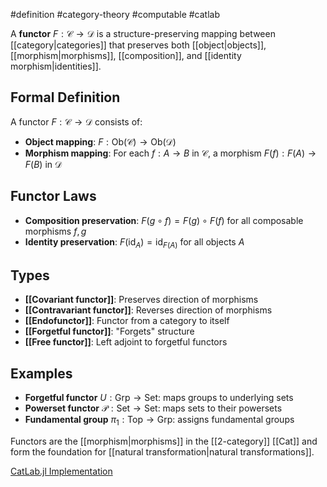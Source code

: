#definition #category-theory #computable #catlab

A **functor** $F: \mathcal{C} \to \mathcal{D}$ is a structure-preserving mapping between [[category|categories]] that preserves both [[object|objects]], [[morphism|morphisms]], [[composition]], and [[identity morphism|identities]].

## Formal Definition

A functor $F: \mathcal{C} \to \mathcal{D}$ consists of:

- **Object mapping**: $F: \text{Ob}(\mathcal{C}) \to \text{Ob}(\mathcal{D})$
- **Morphism mapping**: For each $f: A \to B$ in $\mathcal{C}$, a morphism $F(f): F(A) \to F(B)$ in $\mathcal{D}$

## Functor Laws

- **Composition preservation**: $F(g \circ f) = F(g) \circ F(f)$ for all composable morphisms $f, g$
- **Identity preservation**: $F(\text{id}_A) = \text{id}_{F(A)}$ for all objects $A$

## Types

- **[[Covariant functor]]**: Preserves direction of morphisms
- **[[Contravariant functor]]**: Reverses direction of morphisms
- **[[Endofunctor]]**: Functor from a category to itself
- **[[Forgetful functor]]**: "Forgets" structure
- **[[Free functor]]**: Left adjoint to forgetful functors

## Examples

- **Forgetful functor** $U: \text{Grp} \to \text{Set}$: maps groups to underlying sets
- **Powerset functor** $\mathcal{P}: \text{Set} \to \text{Set}$: maps sets to their powersets
- **Fundamental group** $\pi_1: \text{Top} \to \text{Grp}$: assigns fundamental groups

<!-- \begin{tikzcd} \mathcal{C} \arrow[r, "F", bend left] & \mathcal{D} \\ A \arrow[r, mapsto] \arrow[d, "f"'] & F(A) \arrow[d, "F(f)"] \\ B \arrow[r, mapsto] & F(B) \end{tikzcd} -->

Functors are the [[morphism|morphisms]] in the [[2-category]] [[Cat]] and form the foundation for [[natural transformation|natural transformations]].

[CatLab.jl Implementation](https://github.com/AlgebraicJulia/Catlab.jl/blob/main/src/categorical_algebra/)